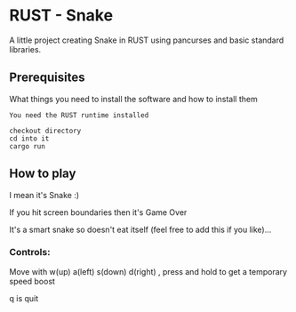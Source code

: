 # RUST - Snake
A little project creating Snake in RUST using pancurses and basic standard libraries.


## Prerequisites

What things you need to install the software and how to install them

```
You need the RUST runtime installed

checkout directory
cd into it
cargo run
```

## How to play

I mean it's Snake :) 

If you hit screen boundaries then it's Game Over 

It's a smart snake so doesn't eat itself (feel free to add this if you like)...

### Controls:
Move with w(up) a(left) s(down) d(right) , press and hold to get a temporary speed boost

q is quit
